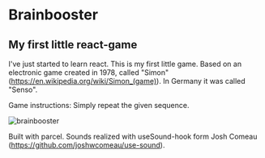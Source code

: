 # Brainbooster

## My first little react-game
I've just started to learn react. This is my first little game. Based on an electronic game created in 1978, called "Simon" (https://en.wikipedia.org/wiki/Simon_(game)). In Germany it was called "Senso".

Game instructions: Simply repeat the given sequence.

![brainbooster](https://github.com/user-attachments/assets/cbc56574-0082-41fc-927a-29acb315e094)


Built with parcel. Sounds realized with useSound-hook form Josh Comeau (https://github.com/joshwcomeau/use-sound).
